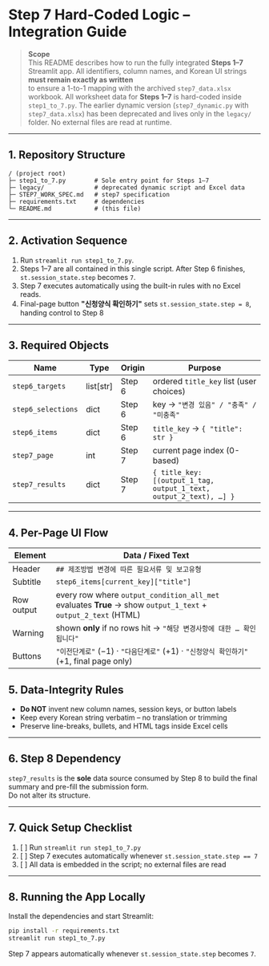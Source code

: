 # Step 7 Hard-Coded Logic – Integration Guide

> **Scope**  
> This README describes how to run the fully integrated **Steps 1–7** Streamlit app.
> All identifiers, column names, and Korean UI strings **must remain exactly as written**  
> to ensure a 1-to-1 mapping with the archived `step7_data.xlsx` workbook.
> All worksheet data for **Steps&nbsp;1–7** is hard-coded inside `step1_to_7.py`.
> The earlier dynamic version (`step7_dynamic.py` with `step7_data.xlsx`) has been deprecated and lives only in the `legacy/` folder.
> No external files are read at runtime.

---

## 1. Repository Structure

    / (project root)
    ├─ step1_to_7.py        # Sole entry point for Steps 1–7
    ├─ legacy/              # deprecated dynamic script and Excel data
    ├─ STEP7_WORK_SPEC.md   # step7 specification
    ├─ requirements.txt     # dependencies
    └─ README.md            # (this file)
---

## 2. Activation Sequence

1. Run `streamlit run step1_to_7.py`.
2. Steps 1–7 are all contained in this single script. After Step 6 finishes, `st.session_state.step` becomes `7`.
3. Step 7 executes automatically using the built-in rules with no Excel reads.
4. Final-page button **"신청양식 확인하기"** sets `st.session_state.step = 8`, handing control to Step 8

---

## 3. Required Objects

| Name | Type | Origin | Purpose |
|------|------|--------|---------|
| `step6_targets`      | list[str] | Step 6 | ordered `title_key` list (user choices) |
| `step6_selections`   | dict      | Step 6 | key → `"변경 있음" / "충족" / "미충족"` |
| `step6_items`        | dict      | Step 6 | `title_key` → `{ "title": str }` |
| `step7_page`         | int       | Step 7 | current page index (0-based) |
| `step7_results`      | dict      | Step 7 | `{ title_key: [(output_1_tag, output_1_text, output_2_text), …] }` |

---

## 4. Per-Page UI Flow

| Element | Data / Fixed Text |
|---------|-------------------|
| Header   | `## 제조방법 변경에 따른 필요서류 및 보고유형` |
| Subtitle | `step6_items[current_key]["title"]` |
| Row output | every row where `output_condition_all_met` evaluates **True** → show `output_1_text` + `output_2_text` (HTML) |
| Warning   | shown **only** if no rows hit → `"해당 변경사항에 대한 … 확인됩니다"` |
| Buttons   | `"이전단계로"` (−1) · `"다음단계로"` (+1) · `"신청양식 확인하기"` (+1, final page only) |

## 5. Data-Integrity Rules

* **Do NOT** invent new column names, session keys, or button labels  
* Keep every Korean string verbatim – no translation or trimming  
* Preserve line-breaks, bullets, and HTML tags inside Excel cells

---

## 6. Step 8 Dependency

`step7_results` is the **sole** data source consumed by Step 8 to build the final
summary and pre-fill the submission form.  
Do not alter its structure.

---

## 7. Quick Setup Checklist

1. [ ] Run `streamlit run step1_to_7.py`
2. [ ] Step 7 executes automatically whenever `st.session_state.step == 7`
3. [ ] All data is embedded in the script; no external files are read

---

## 8. Running the App Locally

Install the dependencies and start Streamlit:

```bash
pip install -r requirements.txt
streamlit run step1_to_7.py
```

Step 7 appears automatically whenever `st.session_state.step` becomes `7`.
